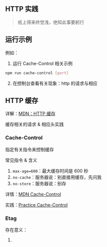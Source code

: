 HTTP 实践
---

> 纸上得来终觉浅，绝知此事要躬行

## 运行示例

例如：

1. 运行 Cache-Control 相关示例

```bash
npm run cache-control [port]
```

2. 在控制台查看有关现象：http 的请求与相应

## HTTP 缓存

详解：[MDN：HTTP 缓存](https://developer.mozilla.org/zh-CN/docs/Web/HTTP/Caching_FAQ)

缓存相关的请求 & 相应头实践

### Cache-Control

指定有关指令来控制缓存

常见指令 & 含义

1. `max-age=600`：最大缓存时间是 600 秒
2. `no-cache`：服务器说：别直接用缓存，先问我
3. `no-store`：服务器说：别存

详情：[MDN Cache-Control](https://developer.mozilla.org/zh-CN/docs/Web/HTTP/Headers/Cache-Control)

实践：[Practice Cache-Control](./cache/cache-control/index.js)

### Etag

存在意义：

1. 
